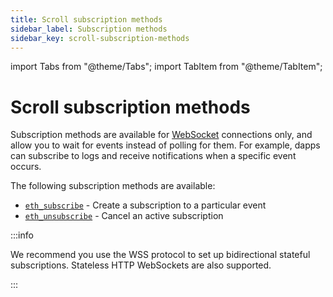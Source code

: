 ```yaml
---
title: Scroll subscription methods
sidebar_label: Subscription methods
sidebar_key: scroll-subscription-methods
---
```


import Tabs from "@theme/Tabs";
import TabItem from "@theme/TabItem";

# Scroll subscription methods

Subscription methods are available for [WebSocket](../../../../concepts/websockets.md) connections only, and allow you to wait for events instead of polling for them. For example, dapps can subscribe to logs and receive notifications when a specific event occurs.

The following subscription methods are available:

- [`eth_subscribe`](eth_subscribe.mdx) - Create a subscription to a particular event
- [`eth_unsubscribe`](eth_unsubscribe.mdx) - Cancel an active subscription

:::info

We recommend you use the WSS protocol to set up bidirectional stateful subscriptions. Stateless HTTP WebSockets are also
supported.

:::
